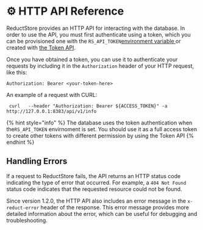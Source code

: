 # ⚙ HTTP API Reference

ReductStore provides an HTTP API for interacting with the database. In order to use the API, you must first authenticate using a token, which you can be provisioned one with the `RS_API_TOKEN`[environment variable ](../#environment-variables)or created with [the Token API](token-authentication.md).

Once you have obtained a token, you can use it to authenticate your requests by including it in the `Authorization` header of your HTTP request, like this:

```
Authorization: Bearer <your-token-here>
```

An example of a request with CURL:

```shell
 curl   --header "Authorization: Bearer ${ACCESS_TOKEN}" -a http://127.0.0.1:8383/api/v1/info
```

{% hint style="info" %}
The database uses the token authentication when the`RS_API_TOKEN` envirnoment is set. You should use it as a full access token to create other tokens with different permission by using the Token API
{% endhint %}

## **Handling Errors**

If a request to ReductStore fails, the API returns an HTTP status code indicating the type of error that occurred. For example, a `404 Not Found` status code indicates that the requested resource could not be found.

Since version 1.2.0, the HTTP API also includes an error message in the `x-reduct-error` header of the response. This error message provides more detailed information about the error, which can be useful for debugging and troubleshooting.
